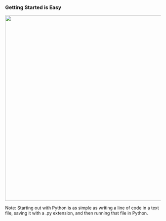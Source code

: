 ### Getting Started is Easy

<img src="/Building-with-Python/slideshow/images/python-files.svg" width="600">

Note:
Starting out with Python is as simple as writing a line of code in a text file, saving it with a .py extension, and then running that file in Python.